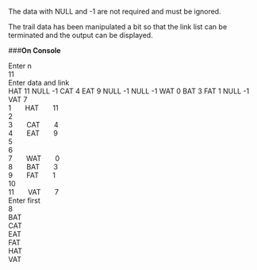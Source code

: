 The data with NULL and -1 are not required and must be ignored.

The trail data has been manipulated a bit so that the link list can be terminated and the output can be displayed.

###**On Console**

Enter n  
11  
Enter data and link  
HAT 11 NULL -1 CAT 4 EAT 9 NULL -1 NULL -1 WAT 0 BAT 3 FAT 1 NULL -1 VAT 7  
1&emsp;&emsp;HAT&emsp;&emsp;11  
2  
3&emsp;&emsp;CAT&emsp;&emsp;4  
4&emsp;&emsp;EAT&emsp;&emsp;9  
5  
6  
7&emsp;&emsp;WAT&emsp;&emsp;0  
8&emsp;&emsp;BAT&emsp;&emsp;3  
9&emsp;&emsp;FAT&emsp;&emsp;1  
10  
11&emsp;&emsp;VAT&emsp;&emsp;7  
Enter first  
8  
BAT  
CAT  
EAT  
FAT  
HAT  
VAT  
	
